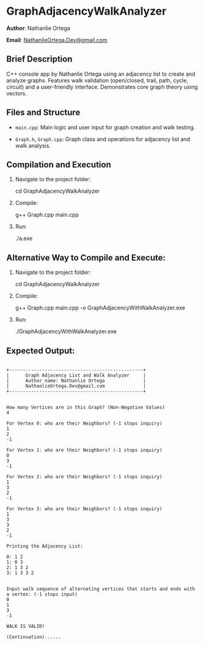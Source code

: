 # GraphAdjacencyWalkAnalyzer

**Author**: Nathanlie Ortega


**Email**: NathanlieOrtega.Dev@gmail.com


## Brief Description

C++ console app by Nathanlie Ortega using an adjacency list to create and analyze graphs. Features walk validation (open/closed, trail, path, cycle, circuit) and a user-friendly interface. Demonstrates core graph theory using vectors.


## Files and Structure

- `main.cpp`: Main logic and user input for graph creation and walk testing.

- `Graph.h`, `Graph.cpp`: Graph class and operations for adjacency list and walk analysis.


## Compilation and Execution

1. Navigate to the project folder:

   cd GraphAdjacencyWalkAnalyzer

2. Compile:

    g++ Graph.cpp main.cpp

3. Run:

    ./a.exe


## Alternative Way to Compile and Execute:

1. Navigate to the project folder:

   cd GraphAdjacencyWalkAnalyzer

2. Compile:

    g++ Graph.cpp main.cpp -o GraphAdjacencyWithWalkAnalyzer.exe

3. Run:

    ./GraphAdjacencyWithWalkAnalyzer.exe


## Expected Output:
``````````````````````````````````````````````````````

+-------------------------------------------------+       
|      Graph Adjacency List and Walk Analyzer     |       
|      Author name: Nathanlie Ortega              |       
|      NathanlieOrtega.Dev@gmail.com              |       
+-------------------------------------------------+   


How many Vertices are in this Graph? (Non-Negative Values)
4

For Vertex 0: who are their Neighbors? (-1 stops inquiry)
1
2
-1

For Vertex 1: who are their Neighbors? (-1 stops inquiry)
0
3
-1

For Vertex 2: who are their Neighbors? (-1 stops inquiry)
1
3
2
-1

For Vertex 3: who are their Neighbors? (-1 stops inquiry)
1
3
3
2
-1

Printing the Adjacency List:

0: 1 2
1: 0 3
2: 1 3 2
3: 1 3 3 2


Input walk sequence of alternating vertices that starts and ends with a vertex: (-1 stops input)
0
1
3
-1

WALK IS VALID!

(Continuation)......

````````````````````````````````````````````````````````
